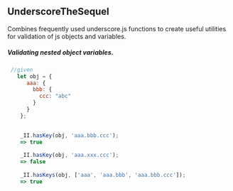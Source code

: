 ## UnderscoreTheSequel

Combines frequently used underscore.js functions to create useful utilities for validation of js objects and variables.

##### Validating nested object variables.

```javascript
 //given
   let obj = {
      aaa: {
        bbb: {
          ccc: "abc"
        }
      }
    };
    
```

```javascript
    _II.hasKey(obj, 'aaa.bbb.ccc');
    => true
    
    _II.hasKey(obj, 'aaa.xxx.ccc');
    => false
    
    _II.hasKeys(obj, ['aaa', 'aaa.bbb', 'aaa.bbb.ccc']);
    => true
```

